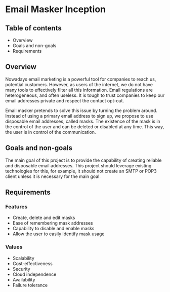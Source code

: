 # Email Masker Inception

## Table of contents

* Overview
* Goals and non-goals
* Requirements

## Overview

Nowadays email marketing is a powerful tool for companies
to reach us, potential customers. However, as users of the internet,
we do not have many tools to effectively filter all this information.
Email regulations are heterogeneous, and often useless. It is tough to trust companies
to keep our email addresses private and respect the contact opt-out.

Email masker pretends to solve this issue by turning the problem around. Instead
of using a primary email address to sign up, we propose to use disposable email addresses, called masks.
The existence of the mask is in the control of the user and can be deleted or disabled at any time.
This way, the user is in control of the communication.

## Goals and non-goals

The main goal of this project is to provide the capability of creating reliable and disposable email addresses.
This project should leverage existing technologies for this, for example, it should not create an SMTP or POP3 client
unless it is necessary for the main goal.

## Requirements

### Features

* Create, delete and edit masks
* Ease of remembering mask addresses
* Capability to disable and enable masks
* Allow the user to easily identify mask usage

### Values

* Scalability
* Cost-effectiveness
* Security
* Cloud independence
* Availability
* Failure tolerance
